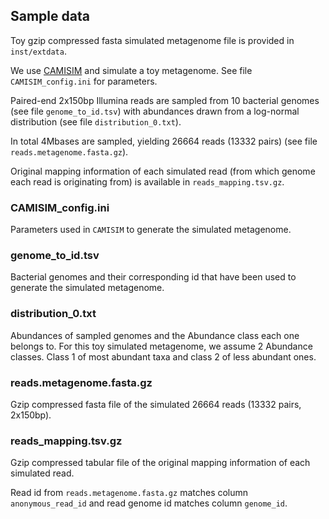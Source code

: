 ## Sample data

Toy gzip compressed fasta simulated metagenome file 
is provided in `inst/extdata`.

We use [CAMISIM](https://github.com/CAMI-challenge/CAMISIM) and simulate a toy
metagenome. See file `CAMISIM_config.ini` for parameters.

Paired-end 2x150bp Illumina reads are sampled from 10 bacterial genomes 
(see file `genome_to_id.tsv`) with abundances drawn 
from a log-normal distribution (see file `distribution_0.txt`). 

In total 4Mbases are sampled, yielding 26664 reads (13332 pairs) 
(see file `reads.metagenome.fasta.gz`).

Original mapping information of each simulated read 
(from which genome each read is originating from) is available in 
`reads_mapping.tsv.gz`.

### CAMISIM_config.ini
Parameters used in `CAMISIM` to generate the simulated metagenome.

### genome_to_id.tsv
Bacterial genomes and their corresponding id that have been used to generate 
the simulated metagenome.

### distribution_0.txt
Abundances of sampled genomes and the Abundance class each one belongs to. 
For this toy simulated metagenome, we assume 2 Abundance classes. 
Class 1 of most abundant taxa and class 2 of less abundant ones. 

### reads.metagenome.fasta.gz
Gzip compressed fasta file of the simulated 26664 reads (13332 pairs, 2x150bp).

### reads_mapping.tsv.gz
Gzip compressed tabular file of the original mapping information of each 
simulated read.

Read id from `reads.metagenome.fasta.gz` matches column `anonymous_read_id` and
read genome id matches column `genome_id`.
